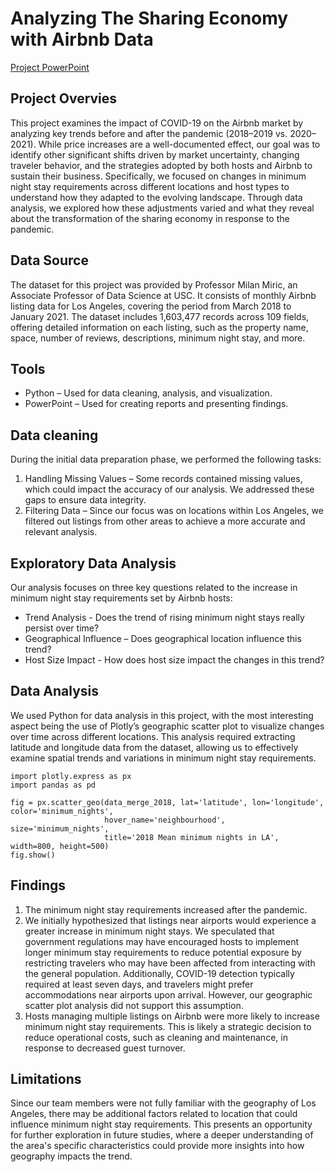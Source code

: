 # Analyzing The Sharing Economy with Airbnb Data

[Project PowerPoint](Analyzing_The_Sharing_Economy_with_Airbnb_Data.pdf)

## Project Overvies

This project examines the impact of COVID-19 on the Airbnb market by analyzing key trends before and after the pandemic (2018–2019 vs. 2020–2021). While price increases are a well-documented effect, our goal was to identify other significant shifts driven by market uncertainty, changing traveler behavior, and the strategies adopted by both hosts and Airbnb to sustain their business. Specifically, we focused on changes in minimum night stay requirements across different locations and host types to understand how they adapted to the evolving landscape. Through data analysis, we explored how these adjustments varied and what they reveal about the transformation of the sharing economy in response to the pandemic.

## Data Source

The dataset for this project was provided by Professor Milan Miric, an Associate Professor of Data Science at USC. It consists of monthly Airbnb listing data for Los Angeles, covering the period from March 2018 to January 2021. The dataset includes 1,603,477 records across 109 fields, offering detailed information on each listing, such as the property name, space, number of reviews, descriptions, minimum night stay, and more. 

## Tools

- Python – Used for data cleaning, analysis, and visualization.
- PowerPoint – Used for creating reports and presenting findings.

## Data cleaning

During the initial data preparation phase, we performed the following tasks:
1. Handling Missing Values – Some records contained missing values, which could impact the accuracy of our analysis. We addressed these gaps to ensure data integrity.
2. Filtering Data – Since our focus was on locations within Los Angeles, we filtered out listings from other areas to achieve a more accurate and relevant analysis.

## Exploratory Data Analysis

Our analysis focuses on three key questions related to the increase in minimum night stay requirements set by Airbnb hosts:

- Trend Analysis - Does the trend of rising minimum night stays really persist over time?
- Geographical Influence – Does geographical location influence this trend?
- Host Size Impact - How does host size impact the changes in this trend?

## Data Analysis

We used Python for data analysis in this project, with the most interesting aspect being the use of Plotly’s geographic scatter plot to visualize changes over time across different locations. This analysis required extracting latitude and longitude data from the dataset, allowing us to effectively examine spatial trends and variations in minimum night stay requirements.

```
import plotly.express as px
import pandas as pd

fig = px.scatter_geo(data_merge_2018, lat='latitude', lon='longitude', color='minimum_nights',
                     hover_name='neighbourhood', size='minimum_nights',
                     title='2018 Mean minimum nights in LA', width=800, height=500)
fig.show()
```

## Findings

1. The minimum night stay requirements increased after the pandemic.
2. We initially hypothesized that listings near airports would experience a greater increase in minimum night stays. We speculated that government regulations may have encouraged hosts to implement longer minimum stay requirements to reduce potential exposure by restricting travelers who may have been affected from interacting with the general population. Additionally, COVID-19 detection typically required at least seven days, and travelers might prefer accommodations near airports upon arrival. However, our geographic scatter plot analysis did not support this assumption.
3. Hosts managing multiple listings on Airbnb were more likely to increase minimum night stay requirements. This is likely a strategic decision to reduce operational costs, such as cleaning and maintenance, in response to decreased guest turnover.

## Limitations

Since our team members were not fully familiar with the geography of Los Angeles, there may be additional factors related to location that could influence minimum night stay requirements. This presents an opportunity for further exploration in future studies, where a deeper understanding of the area's specific characteristics could provide more insights into how geography impacts the trend.
